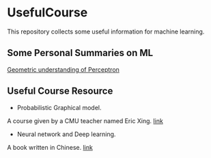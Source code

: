 # UsefulCourse
This repository collects some useful information for machine learning.

## Some Personal Summaries on ML
[Geometric understanding of Perceptron](https://mahsh.github.io/UsefulCourse/MLdocs/Perceptron.pdf)

## Useful Course Resource
- Probabilistic Graphical model.

A course given by a CMU teacher named Eric Xing. [link](http://www.cs.cmu.edu/~epxing/Class/10708-14/lecture.html)

- Neural network and Deep learning.

A book written in Chinese. [link](https://nndl.github.io/)


